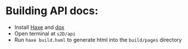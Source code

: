 # Building API docs:
- Install [Haxe](https://haxe.org/) and [dox](https://github.com/HaxeFoundation/dox)
- Open terminal at `s2D/api`
- Run `haxe build.hxml` to generate html into the `build/pages` directory
